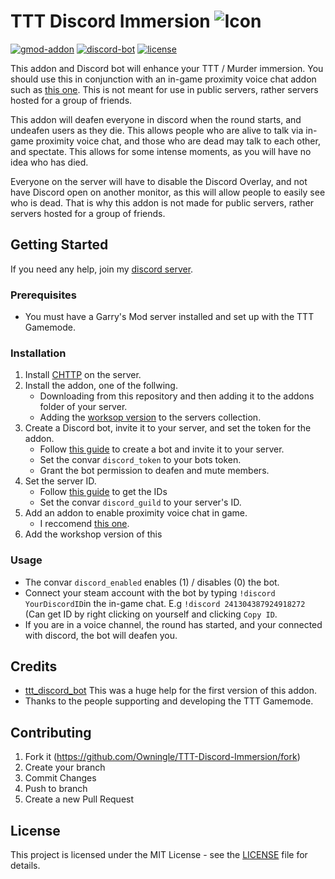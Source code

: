 # TTT Discord Immersion ![Icon](https://raw.githubusercontent.com/Owningle/TTT-Discord-Immersion/master/images/icon/Icon_64x.png)

[![gmod-addon](https://img.shields.io/badge/gmod-addon-_.svg?colorB=1194EF)](https://wiki.garrysmod.com) [![discord-bot](https://img.shields.io/badge/discord-bot-_.svg?colorB=8C9EFF)](https://discord.js.org) [![license](https://img.shields.io/github/license/Owningle/TTT-Discord-Immersion.svg)](LICENSE)

This addon and Discord bot will enhance your TTT / Murder immersion. You should use this in conjunction with an in-game proximity voice chat addon such as [this one](https://steamcommunity.com/sharedfiles/filedetails/?id=2051674221). This is not meant for use in public servers, rather servers hosted for a group of friends.

This addon will deafen everyone in discord when the round starts, and undeafen users as they die. This allows people who are alive to talk via in-game proximity voice chat, and those who are dead may talk to each other, and spectate. This allows for some intense moments, as you will have no idea who has died.

Everyone on the server will have to disable the Discord Overlay, and not have Discord open on another monitor, as this will allow people to easily see who is dead. That is why this addon is not made for public servers, rather servers hosted for a group of friends.

## Getting Started
If you need any help, join my [discord server](https://discord.gg/pcuQrzq).

### Prerequisites
 - You must have a Garry's Mod server installed and set up with the TTT Gamemode.

### Installation
1. Install [CHTTP](https://github.com/timschumi/gmod-chttp) on the server.
1. Install the addon, one of the follwing.
	- Downloading from this repository and then adding it to the addons folder of your server.
	- Adding the [worksop version](https://steamcommunity.com/sharedfiles/filedetails/?id=2206858780) to the servers collection.
2. Create a Discord bot, invite it to your server, and set the token for the addon.
	- Follow [this guide](https://github.com/Owningle/TTT-Discord-Immersion/wiki/Creating-a-Discord-Bot) to create a bot and invite it to your server.
	- Set the convar `discord_token` to your bots token.
	- Grant the bot permission to deafen and mute members.
3. Set the server ID.
	- Follow [this guide](https://support.discordapp.com/hc/en-us/articles/206346498-Where-can-I-find-my-User-Server-Message-ID-) to get the IDs
	- Set the convar `discord_guild` to your server's ID.
5.  Add an addon to enable proximity voice chat in game.
    - I reccomend [this one](https://steamcommunity.com/sharedfiles/filedetails/?id=2051674221).
6. Add the workshop version of this 

### Usage
 - The convar `discord_enabled` enables (1) / disables (0) the bot.
 - Connect your steam account with the bot by typing `!discord YourDiscordID`in the in-game chat. E.g `!discord 241304387924918272` (Can get ID by right clicking on yourself and clicking `Copy ID`.
 - If you are in a voice channel, the round has started, and your connected with discord, the bot will deafen you.

## Credits
- [ttt_discord_bot](https://github.com/marceltransier/ttt_discord_bot) This was a huge help for the first version of this addon.
- Thanks to the people supporting and developing the TTT Gamemode.

## Contributing
1. Fork it (https://github.com/Owningle/TTT-Discord-Immersion/fork)
2. Create your branch
3. Commit Changes
4. Push to branch
5. Create a new Pull Request

## License
This project is licensed under the MIT License - see the  [LICENSE](https://github.com/Owningle/TTT-Discord-Immersion/blob/master/LICENSE)  file for details.
